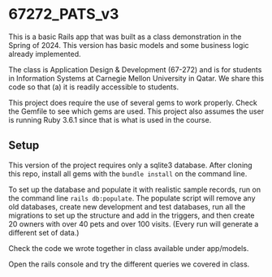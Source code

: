 67272_PATS_v3
==

This is a basic Rails app that was built as a class demonstration in the Spring of 2024.  This version has basic models and some business logic already implemented.

The class is Application Design & Development (67-272) and is for students in Information Systems at Carnegie Mellon University in Qatar. We share this code so that (a) it is readily accessible to students.

This project does require the use of several gems to work properly. Check the Gemfile to see which gems are used. This project also assumes the user is running Ruby 3.6.1 since that is what is used in the course.


Setup
--
This version of the project requires only a sqlite3 database.  After cloning this repo, install all gems with the `bundle install` on the command line.  

To set up the database and populate it with realistic sample records, run on the command line `rails db:populate`.  The populate script will remove any old databases, create new development and test databases, run all the migrations to set up the structure and add in the triggers, and then create 20 owners with over 40 pets and over 100 visits. (Every run will generate a different set of data.)

Check the code we wrote together in class available under app/models. 

Open the rails console and try the different queries we covered in class.